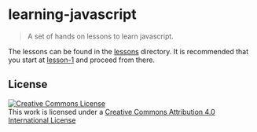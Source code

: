 # learning-javascript
> A set of hands on lessons to learn javascript.

The lessons can be found in the [lessons](lessons) directory.  It is recommended that you start at [lesson-1](lessons/lesson-1-comments-whitespace-programs.js) and proceed from there.

## License
<a rel="license" href="http://creativecommons.org/licenses/by/4.0/"><img alt="Creative Commons License" style="border-width:0" src="https://i.creativecommons.org/l/by/4.0/88x31.png" /></a><br />This work is licensed under a <a rel="license" href="http://creativecommons.org/licenses/by/4.0/">Creative Commons Attribution 4.0 International License</a>
